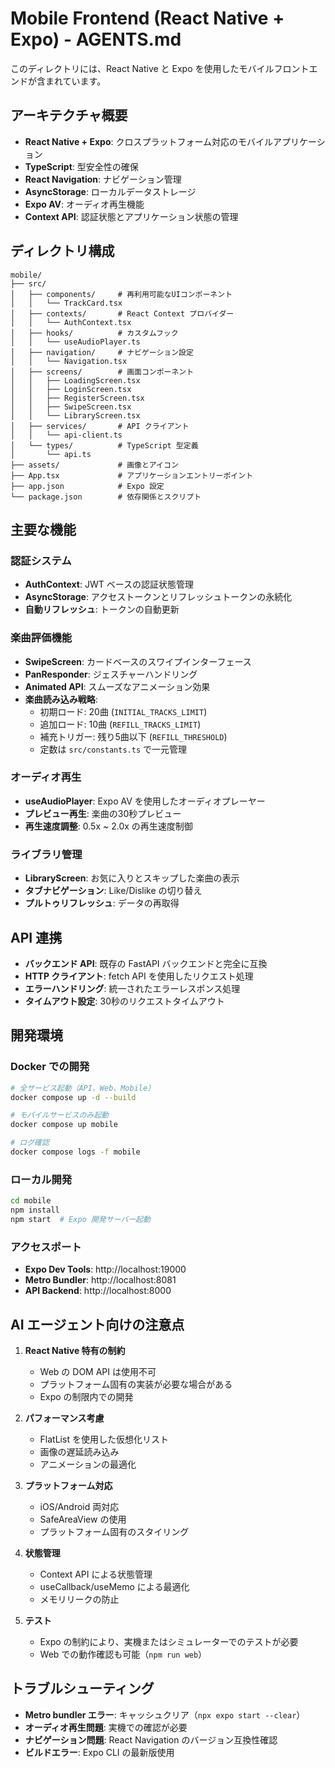 # Mobile Frontend (React Native + Expo) - AGENTS.md

このディレクトリには、React Native と Expo を使用したモバイルフロントエンドが含まれています。

## アーキテクチャ概要

- **React Native + Expo**: クロスプラットフォーム対応のモバイルアプリケーション
- **TypeScript**: 型安全性の確保
- **React Navigation**: ナビゲーション管理
- **AsyncStorage**: ローカルデータストレージ
- **Expo AV**: オーディオ再生機能
- **Context API**: 認証状態とアプリケーション状態の管理

## ディレクトリ構成

```
mobile/
├── src/
│   ├── components/     # 再利用可能なUIコンポーネント
│   │   └── TrackCard.tsx
│   ├── contexts/       # React Context プロバイダー
│   │   └── AuthContext.tsx
│   ├── hooks/          # カスタムフック
│   │   └── useAudioPlayer.ts
│   ├── navigation/     # ナビゲーション設定
│   │   └── Navigation.tsx
│   ├── screens/        # 画面コンポーネント
│   │   ├── LoadingScreen.tsx
│   │   ├── LoginScreen.tsx
│   │   ├── RegisterScreen.tsx
│   │   ├── SwipeScreen.tsx
│   │   └── LibraryScreen.tsx
│   ├── services/       # API クライアント
│   │   └── api-client.ts
│   └── types/          # TypeScript 型定義
│       └── api.ts
├── assets/             # 画像とアイコン
├── App.tsx             # アプリケーションエントリーポイント
├── app.json            # Expo 設定
└── package.json        # 依存関係とスクリプト
```

## 主要な機能

### 認証システム
- **AuthContext**: JWT ベースの認証状態管理
- **AsyncStorage**: アクセストークンとリフレッシュトークンの永続化
- **自動リフレッシュ**: トークンの自動更新

### 楽曲評価機能
- **SwipeScreen**: カードベースのスワイプインターフェース
- **PanResponder**: ジェスチャーハンドリング
- **Animated API**: スムーズなアニメーション効果
- **楽曲読み込み戦略**: 
  - 初期ロード: 20曲 (`INITIAL_TRACKS_LIMIT`)
  - 追加ロード: 10曲 (`REFILL_TRACKS_LIMIT`)
  - 補充トリガー: 残り5曲以下 (`REFILL_THRESHOLD`)
  - 定数は `src/constants.ts` で一元管理

### オーディオ再生
- **useAudioPlayer**: Expo AV を使用したオーディオプレーヤー
- **プレビュー再生**: 楽曲の30秒プレビュー
- **再生速度調整**: 0.5x ~ 2.0x の再生速度制御

### ライブラリ管理
- **LibraryScreen**: お気に入りとスキップした楽曲の表示
- **タブナビゲーション**: Like/Dislike の切り替え
- **プルトゥリフレッシュ**: データの再取得

## API 連携

- **バックエンド API**: 既存の FastAPI バックエンドと完全に互換
- **HTTP クライアント**: fetch API を使用したリクエスト処理
- **エラーハンドリング**: 統一されたエラーレスポンス処理
- **タイムアウト設定**: 30秒のリクエストタイムアウト

## 開発環境

### Docker での開発
```bash
# 全サービス起動（API、Web、Mobile）
docker compose up -d --build

# モバイルサービスのみ起動
docker compose up mobile

# ログ確認
docker compose logs -f mobile
```

### ローカル開発
```bash
cd mobile
npm install
npm start  # Expo 開発サーバー起動
```

### アクセスポート
- **Expo Dev Tools**: http://localhost:19000
- **Metro Bundler**: http://localhost:8081
- **API Backend**: http://localhost:8000

## AI エージェント向けの注意点

1. **React Native 特有の制約**
   - Web の DOM API は使用不可
   - プラットフォーム固有の実装が必要な場合がある
   - Expo の制限内での開発

2. **パフォーマンス考慮**
   - FlatList を使用した仮想化リスト
   - 画像の遅延読み込み
   - アニメーションの最適化

3. **プラットフォーム対応**
   - iOS/Android 両対応
   - SafeAreaView の使用
   - プラットフォーム固有のスタイリング

4. **状態管理**
   - Context API による状態管理
   - useCallback/useMemo による最適化
   - メモリリークの防止

5. **テスト**
   - Expo の制約により、実機またはシミュレーターでのテストが必要
   - Web での動作確認も可能（`npm run web`）

## トラブルシューティング

- **Metro bundler エラー**: キャッシュクリア（`npx expo start --clear`）
- **オーディオ再生問題**: 実機での確認が必要
- **ナビゲーション問題**: React Navigation のバージョン互換性確認
- **ビルドエラー**: Expo CLI の最新版使用